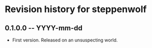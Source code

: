 # Revision history for steppenwolf

## 0.1.0.0 -- YYYY-mm-dd

* First version. Released on an unsuspecting world.
